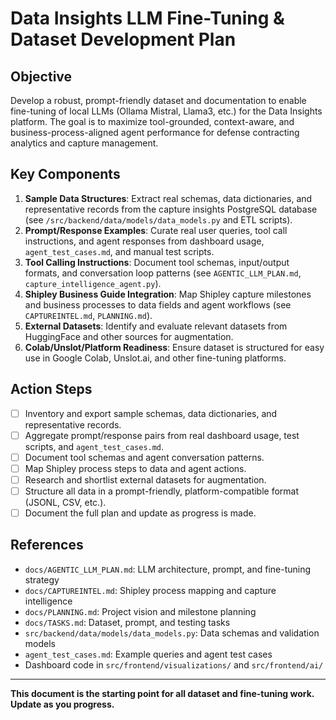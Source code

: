 # Data Insights LLM Fine-Tuning & Dataset Development Plan

## Objective

Develop a robust, prompt-friendly dataset and documentation to enable fine-tuning of local LLMs (Ollama Mistral, Llama3, etc.) for the Data Insights platform. The goal is to maximize tool-grounded, context-aware, and business-process-aligned agent performance for defense contracting analytics and capture management.

## Key Components

1. **Sample Data Structures**: Extract real schemas, data dictionaries, and representative records from the capture insights PostgreSQL database (see `/src/backend/data/models/data_models.py` and ETL scripts).
2. **Prompt/Response Examples**: Curate real user queries, tool call instructions, and agent responses from dashboard usage, `agent_test_cases.md`, and manual test scripts.
3. **Tool Calling Instructions**: Document tool schemas, input/output formats, and conversation loop patterns (see `AGENTIC_LLM_PLAN.md`, `capture_intelligence_agent.py`).
4. **Shipley Business Guide Integration**: Map Shipley capture milestones and business processes to data fields and agent workflows (see `CAPTUREINTEL.md`, `PLANNING.md`).
5. **External Datasets**: Identify and evaluate relevant datasets from HuggingFace and other sources for augmentation.
6. **Colab/Unslot/Platform Readiness**: Ensure dataset is structured for easy use in Google Colab, Unslot.ai, and other fine-tuning platforms.

## Action Steps

- [ ] Inventory and export sample schemas, data dictionaries, and representative records.
- [ ] Aggregate prompt/response pairs from real dashboard usage, test scripts, and `agent_test_cases.md`.
- [ ] Document tool schemas and agent conversation patterns.
- [ ] Map Shipley process steps to data and agent actions.
- [ ] Research and shortlist external datasets for augmentation.
- [ ] Structure all data in a prompt-friendly, platform-compatible format (JSONL, CSV, etc.).
- [ ] Document the full plan and update as progress is made.

## References

- `docs/AGENTIC_LLM_PLAN.md`: LLM architecture, prompt, and fine-tuning strategy
- `docs/CAPTUREINTEL.md`: Shipley process mapping and capture intelligence
- `docs/PLANNING.md`: Project vision and milestone planning
- `docs/TASKS.md`: Dataset, prompt, and testing tasks
- `src/backend/data/models/data_models.py`: Data schemas and validation models
- `agent_test_cases.md`: Example queries and agent test cases
- Dashboard code in `src/frontend/visualizations/` and `src/frontend/ai/`

---

**This document is the starting point for all dataset and fine-tuning work. Update as you progress.**
